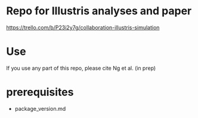 # Repo for Illustris analyses and paper  
https://trello.com/b/P23i2y7g/collaboration-illustris-simulation

# Use 
If you use any part of this repo, please cite Ng et al. (in prep)


# prerequisites 
* package_version.md 


